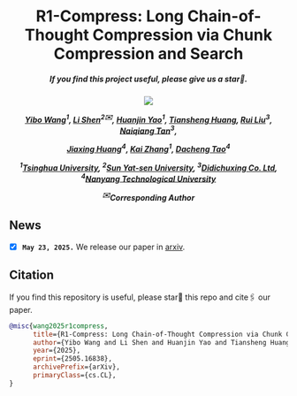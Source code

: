 <!--# R1-Compress

The official implementation of R1-Compress: Long Chain-of-Thought Compression via Chunk Compression and Search.

Code will be released soon... -->


<div align="center">

<h1> R1-Compress: Long Chain-of-Thought Compression via Chunk Compression and Search </h1>

<h5 align="center"> If you find this project useful, please give us a star🌟.

<h5 align="center"> 

<a href='https://arxiv.org/abs/2505.16838'><img src='https://img.shields.io/badge/Paper-Arxiv-red'></a>
<!--
<a href='https://huggingface.co/HuanjinYao/Mulberry_llava_8b'><img src='https://img.shields.io/badge/%F0%9F%A4%97%20Hugging%20Face-Models-blue'>
<a href='https://huggingface.co/datasets/HuanjinYao/Mulberry-SFT'><img src='https://img.shields.io/badge/Dataset-Huggingface-yellow'>
-->
<!--<a href='https://huggingface.co/collections/HuanjinYao/denseconnector-66500e173fc8c9f05dc98dea'><img src='https://img.shields.io/badge/%F0%9F%A4%97%20Hugging%20Face-Models-blue'></a>
[![zhihu](https://img.shields.io/badge/-知乎-000000?logo=zhihu&logoColor=0084FF)](https://zhuanlan.zhihu.com/p/700000183)
<a href='https://huggingface.co/spaces/HuanjinYao/DenseConnector-v1.5-8B'><img src='https://img.shields.io/badge/🤗-Open%20In%20Spaces-blue.svg'></a>-->

[Yibo Wang]()<sup>1</sup>,
[Li Shen]()<sup>2✉️</sup>,
[Huanjin Yao](https://scholar.google.com/citations?user=pDtsCBQAAAAJ&hl=zh-CN)<sup>1</sup>,
[Tiansheng Huang](),
[Rui Liu]()<sup>3</sup>,
[Naiqiang Tan]()<sup>3</sup>,

[Jiaxing Huang]()<sup>4</sup>,
[Kai Zhang]()<sup>1</sup>,
[Dacheng Tao]()<sup>4</sup>


<sup>1</sup>[Tsinghua University](https://www.tsinghua.edu.cn/en/), <sup>2</sup>[Sun Yat-sen University](), <sup>3</sup>[Didichuxing Co. Ltd](),  <sup>4</sup>[Nanyang Technological University](https://www.ntu.edu.sg/)
  
<sup>✉️</sup>Corresponding Author

</h5>
</div>


## News
- [x] **`May 23, 2025.`** We release our paper in [arxiv](https://arxiv.org/abs/2505.16838).



## Citation
If you find this repository is useful, please star🌟 this repo and cite🖇️ our paper.
```bibtex
@misc{wang2025r1compress,
      title={R1-Compress: Long Chain-of-Thought Compression via Chunk Compression and Search}, 
      author={Yibo Wang and Li Shen and Huanjin Yao and Tiansheng Huang and Rui Liu and Naiqiang Tan and Jiaxing Huang and Kai Zhang and Dacheng Tao},
      year={2025},
      eprint={2505.16838},
      archivePrefix={arXiv},
      primaryClass={cs.CL},
}
```
